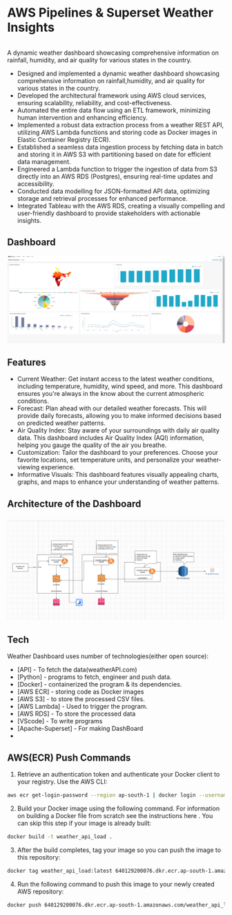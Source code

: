 # AWS Pipelines & Superset Weather Insights  
```sh
```
A dynamic weather dashboard showcasing comprehensive information on rainfall, humidity, and air quality for various states in the country.
- Designed and implemented a dynamic weather dashboard showcasing comprehensive information on rainfall,humidity, and air quality for various states in the country.
- Developed the architectural framework using AWS cloud services, ensuring scalability, reliability, and cost-effectiveness.
- Automated the entire data flow using an ETL framework, minimizing human intervention and enhancing efficiency.
- Implemented a robust data extraction process from a weather REST API, utilizing AWS Lambda functions and storing code as Docker images in Elastic Container Registry (ECR).
- Established a seamless data ingestion process by fetching data in batch and storing it in AWS S3 with partitioning based on date for efficient data management.
- Engineered a Lambda function to trigger the ingestion of data from S3 directly into an AWS RDS (Postgres), ensuring real-time updates and accessibility.
- Conducted data modelling for JSON-formatted API data, optimizing storage and retrieval processes for enhanced performance.
- Integrated Tableau with the AWS RDS, creating a visually compelling and user-friendly dashboard to provide stakeholders with actionable insights.

## Dashboard
<img width="1000px" src="./weather_dashboard.png" alt="Dashboard" />

## Features

- Current Weather: Get instant access to the latest weather conditions, including temperature, humidity, wind speed, and more. This dashboard ensures you're always in the know about the current atmospheric conditions.
- Forecast: Plan ahead with our detailed weather forecasts. This will provide daily forecasts, allowing you to make informed decisions based on predicted weather patterns.
- Air Quality Index: Stay aware of your surroundings with daily air quality data. This dashboard includes Air Quality Index (AQI) information, helping you gauge the quality of the air you breathe.
- Customization: Tailor the dashboard to your preferences. Choose your favorite locations, set temperature units, and personalize your weather-viewing experience.
- Informative Visuals: This dashboard features visually appealing charts, graphs, and maps to enhance your understanding of weather patterns.

## Architecture of the Dashboard
<img width="1000px" src="./ETL_architecture.png" alt="Dashboard" />



## Tech

Weather Dashboard uses number of technologies(either open source):

- [API] - To fetch the data(weatherAPI.com)
- [Python] - programs to fetch, engineer and push data.
- [Docker] - containerized the program & its dependencies.
- [AWS ECR] - storing code as Docker images
- [AWS S3] - to store the processed CSV files.
- [AWS Lambda] - Used to trigger the program.
- [AWS RDS] - To store the processed data
- [VScode] - To write programs
- [Apache-Superset] - For making DashBoard
- 
## AWS(ECR) Push Commands
1) Retrieve an authentication token and authenticate your Docker client to your registry.
Use the AWS CLI:
```sh
aws ecr get-login-password --region ap-south-1 | docker login --username AWS --password-stdin 640129200076.dkr.ecr.ap-south-1.amazonaws.com
```
2) Build your Docker image using the following command. For information on building a Docker file from scratch see the instructions here . You can skip this step if your image is already built:
```sh
docker build -t weather_api_load .
```
3) After the build completes, tag your image so you can push the image to this repository:
```sh
docker tag weather_api_load:latest 640129200076.dkr.ecr.ap-south-1.amazonaws.com/weather_api_load:latest
```
4) Run the following command to push this image to your newly created AWS repository:
```sh
docker push 640129200076.dkr.ecr.ap-south-1.amazonaws.com/weather_api_load:latest
```
